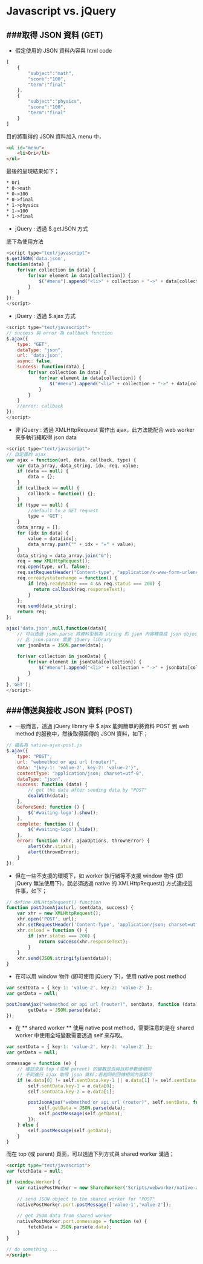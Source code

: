 # Javascript vs. jQuery

<script type="text/javascript" src="../js/general.js"></script>

###取得 JSON 資料 (GET)
---
* 假定使用的 JSON 資料內容與 html code

```Javascript
[
	{
		"subject":"math",
		"score":"100",
		"term":"final"
	},
	{
		"subject":"physics",
		"score":"100",
		"term":"final"
	}
]
```

目的將取得的 JSON 資料加入 menu 中，

```Html
<ul id="menu">
	<li>Ori</li>
</ul>
```

最後的呈現結果如下；

```Html
* Ori
* 0->math
* 0->100
* 0->final
* 1->physics
* 1->100
* 1->final
```

* jQuery : 透過 $.getJSON 方式

底下為使用方法

```Javascript
<script type="text/javascript">
$.getJSON('data.json', 
function(data) {
	for(var collection in data) {
		for(var element in data[collection]) {
			$("#menu").append("<li>" + collection + "->" + data[collection][element] + "</li>");
		}
	}
});
</script>
```

* jQuery : 透過 $.ajax 方式

```Javascript
<script type="text/javascript">
// success 與 error 為 callback function
$.ajax({
	type: "GET",
	dataType: "json",
	url: 'data.json',
	async: false,
	success: function(data) {
		for(var collection in data) {
			for(var element in data[collection]) {
				$("#menu").append("<li>" + collection + "->" + data[collection][element] + "</li>");
			}
		}
	}
	//error: callback
});
</script>
```

* 非 jQuery : 透過 XMLHttpRequest 實作出 ajax，此方法能配合 web worker 來多執行緒取得 json data

```Javascript
<script type="text/javascript">
// 自定義的 ajax
var ajax = function(url, data, callback, type) {
	var data_array, data_string, idx, req, value;
	if (data == null) {
		data = {};
	}
	if (callback == null) {
		callback = function() {};
	}
	if (type == null) {
		//default to a GET request
		type = 'GET';
	}
	data_array = [];
	for (idx in data) {
		value = data[idx];
		data_array.push("" + idx + "=" + value);
	}
	data_string = data_array.join("&");
	req = new XMLHttpRequest();
	req.open(type, url, false);
	req.setRequestHeader("Content-type", "application/x-www-form-urlencoded");
	req.onreadystatechange = function() {
		if (req.readyState === 4 && req.status === 200) {
		  return callback(req.responseText);
		}
	};
	req.send(data_string);
	return req;
};

ajax('data.json',null,function(data){
	// 可以透過 json.parse 將資料型態為 string 的 json 內容轉換成 json object
    // 此 json.parse 需要 jQuery library
	var jsonData = JSON.parse(data);
    
	for(var collection in jsonData) {
		for(var element in jsonData[collection]) {
			$("#menu").append("<li>" + collection + "->" + jsonData[collection][element] + "</li>");
		}
	}
},'GET');
</script>
```

###傳送與接收 JSON 資料 (POST)
---

* 一般而言，透過 jQuery library 中 $.ajax 能夠簡單的將資料 POST 到 web method 的服務中，然後取得回傳的 JSON 資料，如下；

```Javascript
// 檔名為 native-ajax-post.js
$.ajax({
    type: "POST",
    url: "webmethod or api url (router)",
    data: "{key-1: 'value-2', key-2: 'value-2'}",
    contentType: "application/json; charset=utf-8",
    dataType: "json",
    success: function (data) {
        // get the data after sending data by "POST"
        dealWith(data);
    },
    beforeSend: function () {
        $('#waiting-logo').show();
    },
    complete: function () {
        $('#waiting-logo').hide();
    },
    error: function (xhr, ajaxOptions, thrownError) {
        alert(xhr.status);
        alert(thrownError);
    }
});
```

* 但在一些不支援的環境下，如 worker 執行緒等不支援 window 物件 (即 jQuery 無法使用下)，就必須透過 native 的 XMLHttpRequest() 方式達成這件事，如下；

```Javascript
// define XMLHttpRequest() function
function postJsonAjax(url, sentdata, success) {
    var xhr = new XMLHttpRequest();
    xhr.open('POST', url);
    xhr.setRequestHeader('Content-Type', 'application/json; charset=utf-8');
    xhr.onload = function () {
        if (xhr.status === 200) {
            return success(xhr.responseText);
        }
    }
    xhr.send(JSON.stringify(sentdata));
}
```

* 在可以用 window 物件 (即可使用 jQuery 下)，使用 native post method

```Javascript
var sentData = { key-1: 'value-2', key-2: 'value-2' };
var getData = null;

postJsonAjax("webmethod or api url (router)", sentData, function (data) {
        getData = JSON.parse(data);
});
```

* 在 ** shared worker ** 使用 native post method，需要注意的是在 shared worker 中使用全域變數需要透過 self 來存取。

```Javascript
var sentData = { key-1: 'value-2', key-2: 'value-2' };
var getData = null;

onmessage = function (e) {
    // 確認來自 top (或稱 parent) 的變數是否與目前參數値相同
    // 不同進行 ajax 取得 json 資料；若相同則回傳相同內容即可
    if (e.data[0] != self.sentData.key-1 || e.data[1] != self.sentData.key-2) {
        self.sentData.key-1 = e.data[0];
        self.sentData.key-2 = e.data[1];

        postJsonAjax("webmethod or api url (router)", self.sentData, function (data) {
            self.getData = JSON.parse(data);
            self.postMessage(self.getData);
        });
    } else {
        self.postMessage(self.getData);
    }
}
```

而在 top (或 parent) 頁面，可以透過下列方式與 shared worker 溝通；

```Html
<script type="text/javascript">
var fetchData = null;

if (window.Worker) {
    var nativePostWorker = new SharedWorker('Scripts/webworker/native-ajax-post.js');
    
    // send JSON object to the shared worker for "POST"
    nativePostWorker.port.postMessage(['value-1','value-2']);
    
    // get JSON data from shared worker
    nativePostWorker.port.onmessage = function (e) {
        fetchData = JSON.parse(e.data);
    }
}

// do something ...
</script>
```
